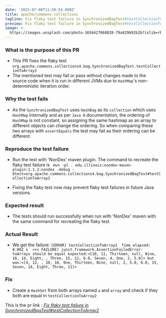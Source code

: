 ```yaml
---
date: '2022-07-08T11:50:54.000Z'
title: apache/commons-collections
tagline: Fix flaky test failure in SynchronizedBagTest#testCollectionToArray2
preview: Fix flaky test failure in SynchronizedBagTest#testCollectionToArray2
image: >-
  https://images.unsplash.com/photo-1656427868828-79a829b92b2b?ixlib=rb-1.2.1&ixid=MnwxMjA3fDB8MHxwaG90by1wYWdlfHx8fGVufDB8fHx8&auto=format&fit=crop&w=1332&q=80
---
```

### What is the purpose of this PR

- This PR fixes the flaky test  `org.apache.commons.collections4.bag.SynchronizedBagTest.testCollectionToArray2`
- The mentioned test may fail or pass without changes made to the source code when it is run in different JVMs due to `HashMap`'s non-deterministic iteration order.

### Why the test fails
- As the `SynchronizedBagTest` uses `HashBag` as its `collection` which uses `HashMap` internally and as per `Java 8` documentation, the ordering of `HashMap` is not constant, so assigning the same hashmap as an array to different objects can change the ordering. So when comparing these two arrays with `assertEquals` the test may fail as their ordering can be different.

### Reproduce the test failure
- Run the test with 'NonDex' maven plugin. The command to recreate the flaky test failure is 
  ` mvn -pl . edu.illinois:nondex-maven-plugin:1.1.2:nondex -debug -Dtest=org.apache.commons.collections4.bag.SynchronizedBagTest#testCollectionToArray2`

- Fixing the flaky test now may prevent flaky test failures in future Java versions.

### Expected result
- The tests should run successfully when run with 'NonDex' maven with the same command for recreating the flaky test.

### Actual Result
- We get the failure:
    `[ERROR] testCollectionToArray2  Time elapsed: 0.002 s  <<< FAILURE!
junit.framework.AssertionFailedError: toArrays should be equal expected:<[10, 11, Thirteen, null, Nine, 16, 14, Eight, , Three, 15, 12, 6.0, Seven, 4, One, 2, 5.0]> but was:<[4, 12, , 10, 16, One, Thirteen, Nine, null, 2, 5.0, 6.0, 15, Seven, 14, Eight, Three, 11]>
`
### Fix
- Create a `HashSet` from both arrays named `a` and `array` and check if they both are equal in `testCollectionToArray2`

This is the pr link : *[Fix flaky test failure in SynchronizedBagTest#testCollectionToArray2](https://github.com/apache/commons-collections/pull/336)*
